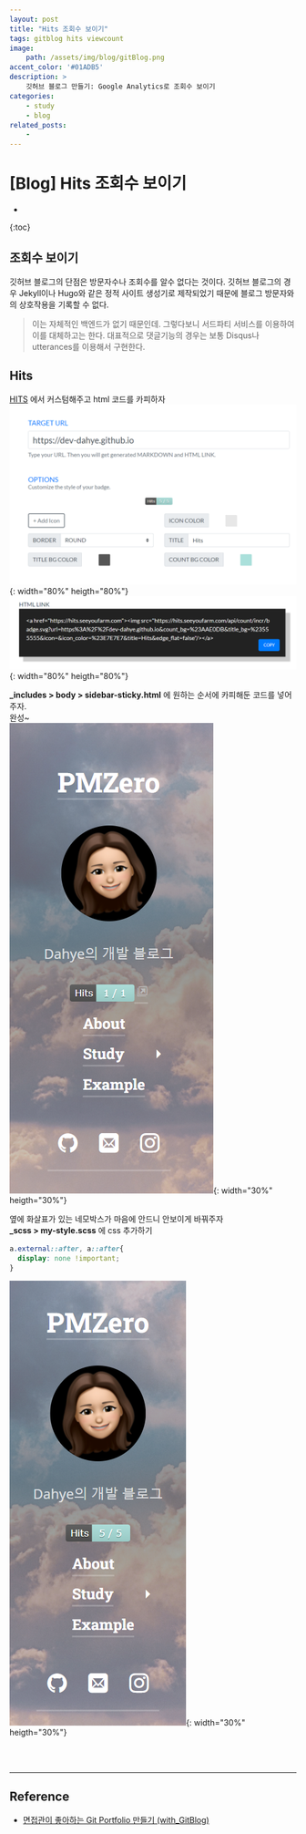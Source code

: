 ```yaml
---
layout: post
title: "Hits 조회수 보이기"
tags: gitblog hits viewcount
image: 
    path: /assets/img/blog/gitBlog.png
accent_color: '#01ADB5'
description: >
    깃허브 블로그 만들기: Google Analytics로 조회수 보이기
categories:
    - study
    - blog
related_posts:    
    -    
---
```

# [Blog] Hits 조회수 보이기
* 
{:toc}

## 조회수 보이기
깃허브 블로그의 단점은 방문자수나 조회수를 알수 없다는 것이다. 깃허브 블로그의 경우 Jekyll이나 Hugo와 같은 정적 사이트 생성기로 제작되었기 때문에 블로그 방문자와의 상호작용을 기록할 수 없다. 

> 이는 자체적인 백엔드가 없기 때문인데. 그렇다보니 서드파티 서비스를 이용하여 이를 대체하고는 한다. 대표적으로 댓글기능의 경우는 보통 Disqus나 utterances를 이용해서 구현한다. 

## Hits
[HITS](https://hits.seeyoufarm.com/) 에서 커스텀해주고 html 코드를 카피하자
![Hits](/assets/img/blog/hits3.png){: width="80%" heigth="80%"}
![Hits](/assets/img/blog/hits4.png){: width="80%" heigth="80%"}

**_includes > body > sidebar-sticky.html** 에 원하는 순서에 카피해둔 코드를 넣어주자.     
완성~    
![Hits](/assets/img/blog/hits1.png){: width="30%" heigth="30%"}

옆에 화살표가 있는 네모박스가 마음에 안드니 안보이게 바꿔주자   
**_scss > my-style.scss** 에 css 추가하기   

```scss
a.external::after, a::after{
  display: none !important;
}
```
![Hits](/assets/img/blog/hits2.png){: width="30%" heigth="30%"}

<br>
<br>

- - -

## Reference 
- [면접관이 좋아하는 Git Portfolio 만들기 (with_GitBlog)](https://projectlion.io/courses/technology/gitblog)